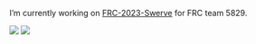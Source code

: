 I’m currently working on [FRC-2023-Swerve](https://github.com/awtybots/FRC-2023-Swerve) for FRC team 5829.
<p float="center">
  <img  src="https://github-readme-stats.vercel.app/api?username=WoodenMaxim&show_icons=true&theme=github_dark&count_private=true&hide=contribs,issue" />
  <img  src="https://github-readme-stats.vercel.app/api/top-langs/?username=WoodenMaxim&layout=compact&theme=github_dark" />
</p>

<!--
- 🌱 I’m currently learning ...
- 👯 I’m looking to collaborate on ...
- 🤔 I’m looking for help with ...
- 💬 Ask me about ...
- 📫 How to reach me: ...
- 😄 Pronouns: ...
- ⚡ Fun fact: ...
-->
